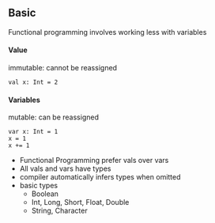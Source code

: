 ## Basic
Functional programming involves working less with variables

#### Value
immutable: cannot be reassigned
```
val x: Int = 2
```

#### Variables
mutable: can be reassigned
```
var x: Int = 1
x = 1
x += 1
```

- Functional Programming prefer vals over vars
- All vals and vars have types
- compiler automatically infers types when omitted
- basic types
    - Boolean
    - Int, Long, Short, Float, Double
    - String, Character